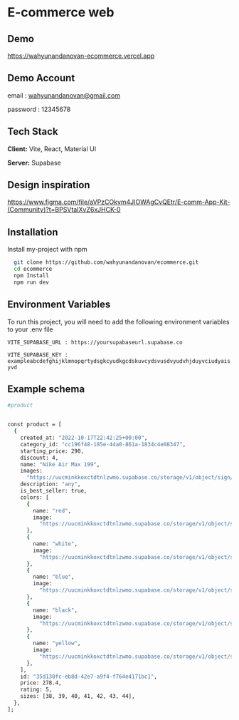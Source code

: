 
# E-commerce web




## Demo

https://wahyunandanovan-ecommerce.vercel.app

## Demo Account
email : wahyunandanovan@gmail.com

password : 12345678


## Tech Stack

**Client:** Vite, React, Material UI

**Server:** Supabase


## Design inspiration
https://www.figma.com/file/aVPzCOkvm4JIOWAgCvQEtr/E-comm-App-Kit-(Community)?t=BPSVtaIXvZ6xJHCK-0

## Installation

Install my-project with npm

```bash
  git clone https://github.com/wahyunandanovan/ecommerce.git
  cd ecommerce
  npm Install
  npm run dev
```


## Environment Variables

To run this project, you will need to add the following environment variables to your .env file

`VITE_SUPABASE_URL : https://yoursupabaseurl.supabase.co`

`VITE_SUPABASE_KEY : exampleabcdefghijklmnopqrtydsgkcyudkgcdskuvcydsvusdvyudvhjduyvciudyaisyvd`


## Example schema


```bash
#product


const product = [
  {
    created_at: "2022-10-17T22:42:25+00:00",
    category_id: "cc196f48-185e-44a0-861a-1834c4e08347",
    starting_price: 290,
    discount: 4,
    name: "Nike Air Max 199",
    images:
      "https://uucminkkoxctdtnlzwmo.supabase.co/storage/v1/object/sign/images/shoes5.png?token=eyJhbGciOiJIUzI1NiIsInR5cCI6IkpXVCJ9.eyJ1cmwiOiJpbWFnZXMvc2hvZXM1LnBuZyIsImlhdCI6MTY2NjA0NjQ5OCwiZXhwIjoxOTgxNDA2NDk4fQ.l6opdvTGdkJu7dKvQdDppgdNy0dZ_QtLkIbFqvSCAKY&t=2022-10-17T22%3A41%3A38.907Z",
    description: "any",
    is_best_seller: true,
    colors: [
      {
        name: "red",
        image:
          "https://uucminkkoxctdtnlzwmo.supabase.co/storage/v1/object/sign/images/shoes5.png?token=eyJhbGciOiJIUzI1NiIsInR5cCI6IkpXVCJ9.eyJ1cmwiOiJpbWFnZXMvc2hvZXM1LnBuZyIsImlhdCI6MTY2NjA0NjQ5OCwiZXhwIjoxOTgxNDA2NDk4fQ.l6opdvTGdkJu7dKvQdDppgdNy0dZ_QtLkIbFqvSCAKY&t=2022-10-17T22%3A41%3A38.907Z",
      },
      {
        name: "white",
        image:
          "https://uucminkkoxctdtnlzwmo.supabase.co/storage/v1/object/sign/images/shoes5.png?token=eyJhbGciOiJIUzI1NiIsInR5cCI6IkpXVCJ9.eyJ1cmwiOiJpbWFnZXMvc2hvZXM1LnBuZyIsImlhdCI6MTY2NjA0NjQ5OCwiZXhwIjoxOTgxNDA2NDk4fQ.l6opdvTGdkJu7dKvQdDppgdNy0dZ_QtLkIbFqvSCAKY&t=2022-10-17T22%3A41%3A38.907Z",
      },
      {
        name: "blue",
        image:
          "https://uucminkkoxctdtnlzwmo.supabase.co/storage/v1/object/sign/images/shoes5.png?token=eyJhbGciOiJIUzI1NiIsInR5cCI6IkpXVCJ9.eyJ1cmwiOiJpbWFnZXMvc2hvZXM1LnBuZyIsImlhdCI6MTY2NjA0NjQ5OCwiZXhwIjoxOTgxNDA2NDk4fQ.l6opdvTGdkJu7dKvQdDppgdNy0dZ_QtLkIbFqvSCAKY&t=2022-10-17T22%3A41%3A38.907Z",
      },
      {
        name: "black",
        image:
          "https://uucminkkoxctdtnlzwmo.supabase.co/storage/v1/object/sign/images/shoes5.png?token=eyJhbGciOiJIUzI1NiIsInR5cCI6IkpXVCJ9.eyJ1cmwiOiJpbWFnZXMvc2hvZXM1LnBuZyIsImlhdCI6MTY2NjA0NjQ5OCwiZXhwIjoxOTgxNDA2NDk4fQ.l6opdvTGdkJu7dKvQdDppgdNy0dZ_QtLkIbFqvSCAKY&t=2022-10-17T22%3A41%3A38.907Z",
      },
      {
        name: "yellow",
        image:
          "https://uucminkkoxctdtnlzwmo.supabase.co/storage/v1/object/sign/images/shoes5.png?token=eyJhbGciOiJIUzI1NiIsInR5cCI6IkpXVCJ9.eyJ1cmwiOiJpbWFnZXMvc2hvZXM1LnBuZyIsImlhdCI6MTY2NjA0NjQ5OCwiZXhwIjoxOTgxNDA2NDk4fQ.l6opdvTGdkJu7dKvQdDppgdNy0dZ_QtLkIbFqvSCAKY&t=2022-10-17T22%3A41%3A38.907Z",
      },
    ],
    id: "35d130fc-eb8d-42e7-a9f4-f764e4171bc1",
    price: 278.4,
    rating: 5,
    sizes: [38, 39, 40, 41, 42, 43, 44],
  },
];
```

